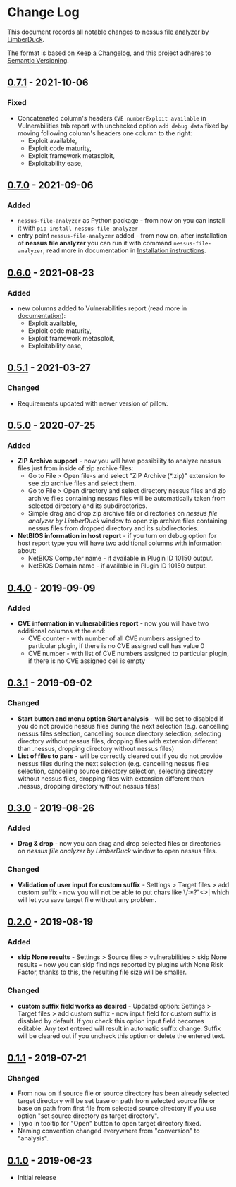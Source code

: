 # Change Log

This document records all notable changes to [nessus file analyzer by LimberDuck][1].

The format is based on [Keep a Changelog](https://keepachangelog.com/en/1.0.0/),
and this project adheres to [Semantic Versioning](https://semver.org/spec/v2.0.0.html).

## [0.7.1] - 2021-10-06

### Fixed

- Concatenated column's headers `CVE numberExploit available` in Vulnerabilities tab report with unchecked option `add debug data` fixed by moving following column's headers one column to the right:
  -  Exploit available,
  -  Exploit code maturity,
  -  Exploit framework metasploit,
  -  Exploitability ease,

## [0.7.0] - 2021-09-06

### Added

- `nessus-file-analyzer` as Python package - from now on you can install it with `pip install nessus-file-analyzer`
- entry point `nessus-file-analyzer` added - from now on, after installation of **nessus file analyzer** you can run it with command `nessus-file-analyzer`, read more in documentation in [Installation instructions](https://nessus-file-analyzer.readthedocs.io/en/latest/nfa-installation.html).

## [0.6.0] - 2021-08-23

### Added

- new columns added to Vulnerabilities report (read more in [documentation](https://nessus-file-analyzer.readthedocs.io/en/latest/nfa-target-file/section-vulnerabilities.html)):
  -  Exploit available,
  -  Exploit code maturity,
  -  Exploit framework metasploit,
  -  Exploitability ease,

## [0.5.1] - 2021-03-27

### Changed

- Requirements updated with newer version of pillow.

## [0.5.0] - 2020-07-25

### Added

- **ZIP Archive support** - now you will have possibility to analyze nessus files just from inside of zip archive files:
    - Go to File > Open file\-s and select "ZIP Archive (*.zip)" extension to see zip archive files and select them.
    - Go to File > Open directory and select directory nessus files and zip archive files containing nessus files will be automatically taken from selected directory and its subdirectories.
    - Simple drag and drop zip archive file or directories on *nessus file analyzer by LimberDuck* window to open zip archive files containing nessus files from dropped directory and its subdirectories.
- **NetBIOS information in host report** - if you turn on debug option for host report type you will have two additional columns with information about:
    - NetBIOS Computer name - if available in Plugin ID 10150 output.
    - NetBIOS Domain name - if available in Plugin ID 10150 output.

## [0.4.0] - 2019-09-09

### Added

- **CVE information in vulnerabilities report** - now you will have two additional columns at the end:
    - CVE counter - with number of all CVE numbers assigned to particular plugin, if there is no CVE assigned cell has value 0
    - CVE number - with list of CVE numbers assigned to particular plugin, if there is no CVE assigned cell is empty


## [0.3.1] - 2019-09-02

### Changed

- **Start button and menu option Start analysis** - will be set to disabled if you do not provide nessus files during the next selection (e.g. cancelling nessus files selection, cancelling source directory selection, selecting directory without nessus files, dropping files with extension different than .nessus, dropping directory without nessus files)
- **List of files to pars** - will be correctly cleared out if you do not provide nessus files during the next selection (e.g. cancelling nessus files selection, cancelling source directory selection, selecting directory without nessus files, dropping files with extension different than .nessus, dropping directory without nessus files)

## [0.3.0] - 2019-08-26

### Added

- **Drag & drop** - now you can drag and drop selected files or directories on *nessus file analyzer by LimberDuck* window to open nessus files.

### Changed

- **Validation of user input for custom suffix** - Settings > Target files > add custom suffix - now you will not be able to put chars like \\/:\*?"<>| which will let you save target file without any problem.


## [0.2.0] - 2019-08-19

### Added

- **skip None results** - Settings > Source files > vulnerabilities > skip None results - now you can skip findings reported by plugins with None Risk Factor, thanks to this, the resulting file size will be smaller.

### Changed

- **custom suffix field works as desired** - Updated option: Settings > Target files > add custom suffix - now input field for custom suffix is disabled by default. If you check this option input field becomes editable. Any text entered will result in automatic suffix change. Suffix will be cleared out if you uncheck this option or delete the entered text.


## [0.1.1] - 2019-07-21

### Changed

- From now on if source file or source directory has been already selected target directory will be set base on path from selected source file or base on path from first file from selected source directory if you use option "set source directory as target directory".
- Typo in tooltip for "Open" button to open target directory fixed.
- Naming convention changed everywhere from "conversion" to "analysis".


## [0.1.0] - 2019-06-23

- Initial release

[0.7.1]: https://github.com/LimberDuck/nessus-file-analyzer/compare/v0.7.0...v0.7.1
[0.7.0]: https://github.com/LimberDuck/nessus-file-analyzer/compare/v0.6.0...v0.7.0
[0.6.0]: https://github.com/LimberDuck/nessus-file-analyzer/compare/v0.5.1...v0.6.0
[0.5.1]: https://github.com/LimberDuck/nessus-file-analyzer/compare/v0.5.0...v0.5.1
[0.5.0]: https://github.com/LimberDuck/nessus-file-analyzer/compare/v0.4.0...v0.5.0
[0.4.0]: https://github.com/LimberDuck/nessus-file-analyzer/compare/v0.3.1...v0.4.0
[0.3.1]: https://github.com/LimberDuck/nessus-file-analyzer/compare/v0.3.0...v0.3.1
[0.3.0]: https://github.com/LimberDuck/nessus-file-analyzer/compare/v0.2.0...v0.3.0
[0.2.0]: https://github.com/LimberDuck/nessus-file-analyzer/compare/v0.1.1...v0.2.0
[0.1.1]: https://github.com/LimberDuck/nessus-file-analyzer/compare/v0.1.0...v0.1.1
[0.1.0]: https://github.com/LimberDuck/nessus-file-analyzer/releases/tag/v0.1.0

[1]: https://github.com/LimberDuck/nessus-file-analyzer